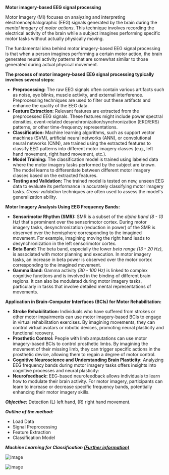 **Motor imagery-based EEG signal processing**

Motor Imagery (MI)  focuses on analyzing and interpreting electroencephalographic (EEG) signals generated by the brain during the *mental imagery of motor actions*. This technique involves recording the electrical activity of the brain  while a subject imagines performing specific motor tasks without actually physically moving.

The fundamental idea behind motor imagery-based EEG signal processing is that when a person imagines performing a certain motor action, the brain generates neural activity patterns that are somewhat similar to those generated during actual physical movement. 

**The process of motor imagery-based EEG signal processing typically involves several steps:**
  - **Preprocessing:** The raw EEG signals often contain various artifacts such as noise, eye blinks, muscle activity, and external interference. Preprocessing techniques are used to filter out these artifacts and enhance the quality of the EEG data.
  - **Feature Extraction:** Relevant features are extracted from the preprocessed EEG signals. These features might include power spectral densities, event-related desynchronization/synchronization (ERD/ERS) patterns, or other time-frequency representations. 
  - **Classification:** Machine learning algorithms, such as support vector machines (SVM), artificial neural networks (ANN), or convolutional neural networks (CNN), are trained using the extracted features to classify EEG patterns into different motor imagery classes (e.g., left hand movement, right hand movement, etc.).
  - **Model Training:** The classification model is trained using labeled data where the motor imagery tasks performed by the subject are known. The model learns to differentiate between different motor imagery classes based on the extracted features.
  - **Testing and Validation:** The trained model is tested on new, unseen EEG data to evaluate its performance in accurately classifying motor imagery tasks. *Cross-validation* techniques are often used to assess the model's generalization ability.

**Motor Imagery Analysis Using EEG Frequency Bands:**
  - **Sensorimotor Rhythm (SMR):** SMR is a subset of the *alpha band (8 - 13 Hz)* that's prominent over the sensorimotor cortex. During motor imagery tasks, desynchronization (reduction in power) of the SMR is observed over the hemisphere corresponding to the imagined movement. For example, imagining moving the right hand leads to desynchronization in the left sensorimotor cortex.
  - **Beta Band:** The beta band, especially the lower *beta range (13 - 20 Hz)*, is associated with motor planning and execution. In motor imagery tasks, an increase in beta power is observed over the motor cortex corresponding to the imagined movement.
  - **Gamma Band:** Gamma activity *(30 - 100 Hz)* is linked to complex cognitive functions and is involved in the binding of different brain regions. It can also be modulated during motor imagery tasks, particularly in tasks that involve detailed mental representations of movements.

**Application in Brain-Computer Interfaces (BCIs) for Motor Rehabilitation:**
  - **Stroke Rehabilitation:** Individuals who have suffered from strokes or other motor impairments can use motor imagery-based BCIs to engage in virtual rehabilitation exercises. By imagining movements, they can control virtual avatars or robotic devices, promoting neural plasticity and functional recovery.
  - **Prosthetic Control:** People with limb amputations can use motor imagery-based BCIs to control prosthetic limbs. By imagining the movement of their missing limb, they can trigger specific actions in the prosthetic device, allowing them to regain a degree of motor control.
  - **Cognitive Neuroscience and Understanding Brain Plasticity:** Analyzing EEG frequency bands during motor imagery tasks offers insights into cognitive processes and neural plasticity:
  - **Neurofeedback:** EEG-based neurofeedback allows individuals to learn how to modulate their brain activity. For motor imagery, participants can learn to increase or decrease specific frequency bands, potentially enhancing their motor imagery skills.












***Objective:*** Detection (L) left hand, (R) right hand movement.

***Outline of the method:***
 - Load Data                                
 - Signal Preprocessing 
 - Feature Extraction 
 - Classification Model
  

***Machine Learning for Classification  [(Further information)](https://github.com/RezaSaadatyar/Machine-Learning-with-Python)***

![image](https://user-images.githubusercontent.com/96347878/190417118-64b4783e-dbd4-4924-836c-7388492ebfc4.png)

![image](https://user-images.githubusercontent.com/96347878/190417444-9521556e-03ee-40a2-aaa7-4e4fcc96d8c4.png)


